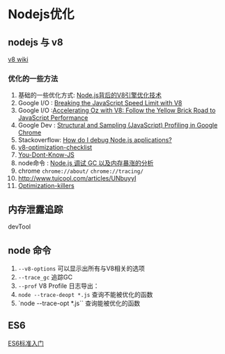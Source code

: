 # Nodejs优化

## nodejs 与 v8
[v8 wiki](https://github.com/v8/v8/wiki)
### 优化的一些方法
1. 基础的一些优化方式: [Node.js背后的V8引擎优化技术](http://www.admin10000.com/document/6984.html)
2. Google I/O : [Breaking the JavaScript Speed Limit with V8](https://www.youtube.com/watch?v=UJPdhx5zTaw)
3. Google I/O :[Accelerating Oz with V8: Follow the Yellow Brick Road to JavaScript Performance](https://www.youtube.com/watch?v=VhpdsjBUS3g)
4. Google Dev : [Structural and Sampling (JavaScript) Profiling in Google Chrome](https://www.youtube.com/watch?v=nxXkquTPng8)
5. Stackoverflow: [How do I debug Node.js applications?](http://stackoverflow.com/questions/1911015/how-do-i-debug-node-js-applications/16512303#16512303)
6. [v8-optimization-checklist](http://mrale.ph/blog/2011/12/18/v8-optimization-checklist.html)
7. [You-Dont-Know-JS](https://github.com/getify/You-Dont-Know-JS/blob/master/async%20%26%20performance/ch5.md)
8. node命令   : [Node.js 调试 GC 以及内存暴涨的分析](http://blog.csdn.net/shmnh/article/details/46437933)
9. chrome `chrome://about/` `chrome://tracing/`
10. http://www.tuicool.com/articles/UNbuyyI
11. [Optimization-killers](https://github.com/petkaantonov/bluebird/wiki/Optimization-killers)

## 内存泄露追踪

devTool 

## node 命令
1. `--v8-options` 可以显示出所有与V8相关的选项
2. `--trace_gc` 追踪GC
3. `--prof` V8 Profile 日志导出：
4. `node --trace-deopt *.js` 查询不能被优化的函数
5. `node --trace-opt *.js`` 查询能被优化的函数

## ES6

[ES6标准入门](http://es6.ruanyifeng.com/)
